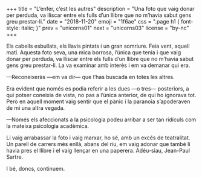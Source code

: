 +++
title = "L’enfer, c’est les autres"
description = "Una foto que vaig donar per perduda, va lliscar entre els fulls d’un llibre que no m’havia sabut gens greu prestar-li."
date = "2018-11-20"
emoji = "1f6ae"
css = ".page h1 { font-style: italic; }"
prev = "unicorns01"
next = "unicorns03"
license = "by-nc"
+++

Els cabells esbullats, els llavis pintats i un gran somriure. Feia vent, aquell matí. Aquesta foto seva, una mica borrosa, l’única que tenia i que vaig donar per perduda, va lliscar entre els fulls d’un llibre que no m’havia sabut gens greu prestar-li. La va examinar amb interès i em va demanar qui era.

—Reconeixeràs —em va dir— que l’has buscada en totes les altres.

Era evident que només es podia referir a les dues —o tres— posteriors, a qui potser coneixia de vista, no pas a l’única anterior, de qui ho ignorava tot. Però en aquell moment vaig sentir que el pànic i la paranoia s’apoderaven de mi una altra vegada.

—Només els afeccionats a la psicologia podeu arribar a ser tan ridículs com la mateixa psicologia acadèmica.

Li vaig arrabassar la foto i vaig marxar, ho sé, amb un excés de teatralitat. Un parell de carrers més enllà, abans del riu, em vaig adonar que també li havia pres el llibre i el vaig llençar en una paperera. Adéu-siau, Jean-Paul Sartre.

I bé, doncs, continuem.
